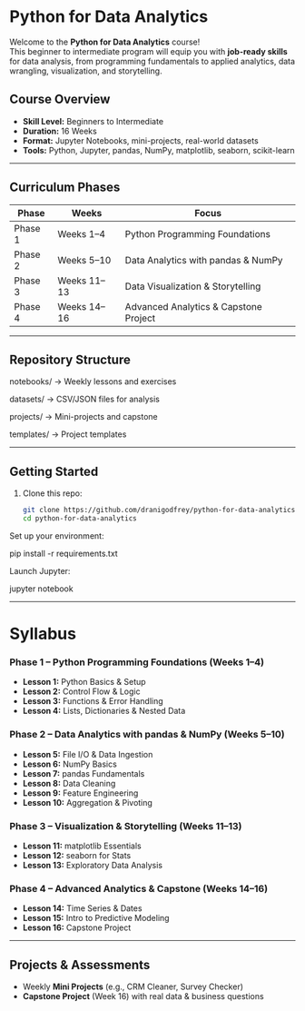 # Python for Data Analytics 

Welcome to the **Python for Data Analytics** course!  
This beginner to intermediate program will equip you with **job-ready skills** for data analysis, from programming fundamentals to applied analytics,  data wrangling, visualization, and storytelling.


## Course Overview

- **Skill Level:** Beginners to Intermediate
- **Duration:** 16 Weeks
- **Format:** Jupyter Notebooks, mini-projects, real-world datasets
- **Tools:** Python, Jupyter, pandas, NumPy, matplotlib, seaborn, scikit-learn

---

## Curriculum Phases

| Phase   | Weeks       | Focus                                 |
| ------- | ----------- | ------------------------------------- |
| Phase 1 | Weeks 1–4   | Python Programming Foundations        |
| Phase 2 | Weeks 5–10  | Data Analytics with pandas & NumPy    |
| Phase 3 | Weeks 11–13 | Data Visualization & Storytelling     |
| Phase 4 | Weeks 14–16 | Advanced Analytics & Capstone Project |

---

## Repository Structure


 notebooks/ → Weekly lessons and exercises

 datasets/ → CSV/JSON files for analysis

 projects/ → Mini-projects and capstone

 templates/ → Project templates

---

## Getting Started

1. Clone this repo:
   ```bash
   git clone https://github.com/dranigodfrey/python-for-data-analytics.git
   cd python-for-data-analytics

Set up your environment:

 pip install -r requirements.txt


Launch Jupyter:

jupyter notebook




---

# Syllabus

### Phase 1 – Python Programming Foundations (Weeks 1–4)
- **Lesson 1:** Python Basics & Setup
- **Lesson 2:** Control Flow & Logic
- **Lesson 3:** Functions & Error Handling
- **Lesson 4:** Lists, Dictionaries & Nested Data

### Phase 2 – Data Analytics with pandas & NumPy (Weeks 5–10)
- **Lesson 5:** File I/O & Data Ingestion
- **Lesson 6:** NumPy Basics
- **Lesson 7:** pandas Fundamentals
- **Lesson 8:** Data Cleaning
- **Lesson 9:** Feature Engineering
- **Lesson 10:** Aggregation & Pivoting

### Phase 3 – Visualization & Storytelling (Weeks 11–13)
- **Lesson 11:** matplotlib Essentials
- **Lesson 12:** seaborn for Stats
- **Lesson 13:** Exploratory Data Analysis

### Phase 4 – Advanced Analytics & Capstone (Weeks 14–16)
- **Lesson 14:** Time Series & Dates
- **Lesson 15:** Intro to Predictive Modeling
- **Lesson 16:** Capstone Project

---

## Projects & Assessments

- Weekly **Mini Projects** (e.g., CRM Cleaner, Survey Checker)
- **Capstone Project** (Week 16) with real data & business questions
